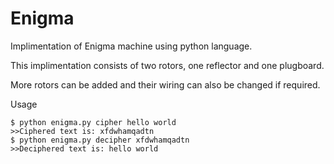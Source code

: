 # Enigma
Implimentation of Enigma machine using python language.

This implimentation consists of two rotors, one reflector and one plugboard.

More rotors can be added and their wiring can also be changed if required.


Usage
```shell
$ python enigma.py cipher hello world
>>Ciphered text is: xfdwhamqadtn
$ python enigma.py decipher xfdwhamqadtn
>>Deciphered text is: hello world
```
